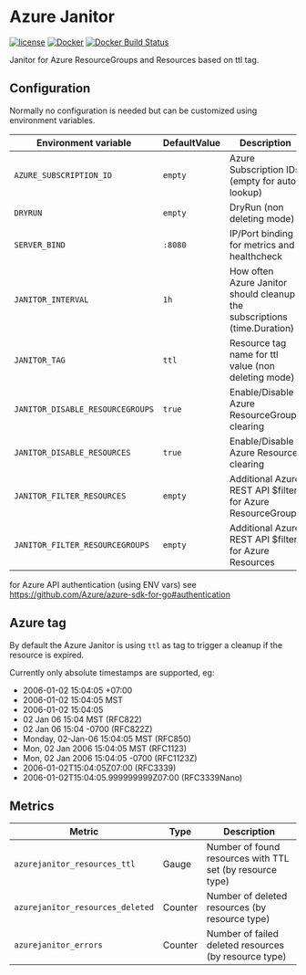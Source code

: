 Azure Janitor
==============================

[![license](https://img.shields.io/github/license/webdevops/azure-janitor.svg)](https://github.com/webdevops/azure-janitor/blob/master/LICENSE)
[![Docker](https://img.shields.io/badge/docker-webdevops%2Fazure--janitor-blue.svg?longCache=true&style=flat&logo=docker)](https://hub.docker.com/r/webdevops/azure-janitor/)
[![Docker Build Status](https://img.shields.io/docker/build/webdevops/azure-janitor.svg)](https://hub.docker.com/r/webdevops/azure-janitor/)

Janitor for Azure ResourceGroups and Resources based on ttl tag.

Configuration
-------------

Normally no configuration is needed but can be customized using environment variables.

| Environment variable              | DefaultValue                | Description                                                       |
|-----------------------------------|-----------------------------|-------------------------------------------------------------------|
| `AZURE_SUBSCRIPTION_ID`           | `empty`                     | Azure Subscription IDs (empty for auto lookup)                    |
| `DRYRUN`                          | `empty`                     | DryRun (non deleting mode)                                        |
| `SERVER_BIND`                     | `:8080`                     | IP/Port binding for metrics and healthcheck                       |
| `JANITOR_INTERVAL`                | `1h`                        | How often Azure Janitor should cleanup the subscriptions (time.Duration) |
| `JANITOR_TAG`                     | `ttl`                       | Resource tag name for ttl value (non deleting mode)               |
| `JANITOR_DISABLE_RESOURCEGROUPS`  | `true`                      | Enable/Disable Azure ResourceGroup clearing                       |
| `JANITOR_DISABLE_RESOURCES`       | `true`                      | Enable/Disable Azure Resource clearing                            |
| `JANITOR_FILTER_RESOURCES`        | `empty`                     | Additional Azure REST API $filter for Azure ResourceGroups        |
| `JANITOR_FILTER_RESOURCEGROUPS`   | `empty`                     | Additional Azure REST API $filter for Azure Resources             |

for Azure API authentication (using ENV vars) see https://github.com/Azure/azure-sdk-for-go#authentication

Azure tag
-------------

By default the Azure Janitor is using `ttl` as tag to trigger a cleanup if the resource is expired.

Currently only absolute timestamps are supported, eg:

- 2006-01-02 15:04:05 +07:00
- 2006-01-02 15:04:05 MST
- 2006-01-02 15:04:05
- 02 Jan 06 15:04 MST (RFC822)
- 02 Jan 06 15:04 -0700 (RFC822Z)
- Monday, 02-Jan-06 15:04:05 MST (RFC850)
- Mon, 02 Jan 2006 15:04:05 MST (RFC1123)
- Mon, 02 Jan 2006 15:04:05 -0700 (RFC1123Z)
- 2006-01-02T15:04:05Z07:00 (RFC3339)
- 2006-01-02T15:04:05.999999999Z07:00 (RFC3339Nano)

Metrics
-------

| Metric                                         | Type         | Description                                                                           |
|------------------------------------------------|--------------|---------------------------------------------------------------------------------------|
| `azurejanitor_resources_ttl`                   | Gauge        | Number of found resources with TTL set (by resource type)                             |
| `azurejanitor_resources_deleted`               | Counter      | Number of deleted resources (by resource type)                                        |
| `azurejanitor_errors`                          | Counter      | Number of failed deleted resources (by resource type)                                 |
